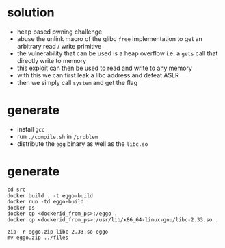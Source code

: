 # solution
- heap based pwning challenge
- abuse the unlink macro of the glibc `free` implementation to get an arbitrary read / write primitive
- the vulnerability that can be used is a heap overflow i.e. a `gets` call that directly write to memory
- this [exploit](https://heap-exploitation.dhavalkapil.com/attacks/unlink_exploit) can then be used to read and write to any memory
- with this we can first leak a libc address and defeat ASLR
- then we simply call `system` and get the flag

# generate
- install `gcc`
- run `./compile.sh` in `/problem`
- distribute the `egg` binary as well as the `libc.so`

# generate
```
cd src
docker build . -t eggo-build
docker run -td eggo-build
docker ps
docker cp <dockerid_from_ps>:/eggo .
docker cp <dockerid_from_ps>:/usr/lib/x86_64-linux-gnu/libc-2.33.so .

zip -r eggo.zip libc-2.33.so eggo
mv eggo.zip ../files
```